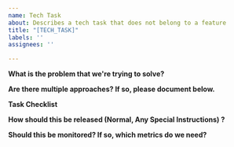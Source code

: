 ```yaml
---
name: Tech Task
about: Describes a tech task that does not belong to a feature
title: "[TECH_TASK]"
labels: ''
assignees: ''

---
```


**What is the problem that we're trying to solve?**

**Are there multiple approaches? If so, please document below.**

**Task Checklist**

**How should this be released (Normal, Any Special Instructions) ?**

**Should this be monitored? If so, which metrics do we need?**